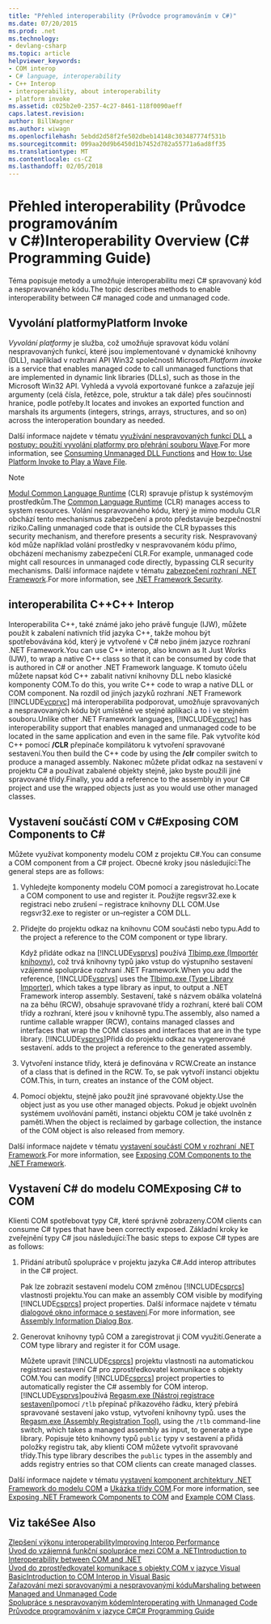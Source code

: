 ```yaml
---
title: "Přehled interoperability (Průvodce programováním v C#)"
ms.date: 07/20/2015
ms.prod: .net
ms.technology:
- devlang-csharp
ms.topic: article
helpviewer_keywords:
- COM interop
- C# language, interoperability
- C++ Interop
- interoperability, about interoperability
- platform invoke
ms.assetid: c025b2e0-2357-4c27-8461-118f0090aeff
caps.latest.revision: 
author: BillWagner
ms.author: wiwagn
ms.openlocfilehash: 5ebdd2d58f2fe502dbeb14148c303487774f531b
ms.sourcegitcommit: 099aa20d9b6450d1b7452d782a55771a6ad8ff35
ms.translationtype: MT
ms.contentlocale: cs-CZ
ms.lasthandoff: 02/05/2018
---
```

# <a name="interoperability-overview-c-programming-guide"></a><span data-ttu-id="7ae8f-102">Přehled interoperability (Průvodce programováním v C#)</span><span class="sxs-lookup"><span data-stu-id="7ae8f-102">Interoperability Overview (C# Programming Guide)</span></span>
<span data-ttu-id="7ae8f-103">Téma popisuje metody a umožňuje interoperabilitu mezi C# spravovaný kód a nespravovaného kódu.</span><span class="sxs-lookup"><span data-stu-id="7ae8f-103">The topic describes methods to enable interoperability between C# managed code and unmanaged code.</span></span>  
  
## <a name="platform-invoke"></a><span data-ttu-id="7ae8f-104">Vyvolání platformy</span><span class="sxs-lookup"><span data-stu-id="7ae8f-104">Platform Invoke</span></span>  
 <span data-ttu-id="7ae8f-105">*Vyvolání platformy* je služba, což umožňuje spravovat kódu volání nespravovaných funkcí, které jsou implementované v dynamické knihovny (DLL), například v rozhraní API Win32 společnosti Microsoft.</span><span class="sxs-lookup"><span data-stu-id="7ae8f-105">*Platform invoke* is a service that enables managed code to call unmanaged functions that are implemented in dynamic link libraries (DLLs), such as those in the Microsoft Win32 API.</span></span> <span data-ttu-id="7ae8f-106">Vyhledá a vyvolá exportované funkce a zařazuje její argumenty (celá čísla, řetězce, pole, struktur a tak dále) přes součinnosti hranice, podle potřeby.</span><span class="sxs-lookup"><span data-stu-id="7ae8f-106">It locates and invokes an exported function and marshals its arguments (integers, strings, arrays, structures, and so on) across the interoperation boundary as needed.</span></span>  
  
 <span data-ttu-id="7ae8f-107">Další informace najdete v tématu [využívání nespravovaných funkcí DLL](../../../framework/interop/consuming-unmanaged-dll-functions.md) a [postupy: použití vyvolání platformy pro přehrání souboru Wave](../../../csharp/programming-guide/interop/how-to-use-platform-invoke-to-play-a-wave-file.md).</span><span class="sxs-lookup"><span data-stu-id="7ae8f-107">For more information, see [Consuming Unmanaged DLL Functions](../../../framework/interop/consuming-unmanaged-dll-functions.md) and [How to: Use Platform Invoke to Play a Wave File](../../../csharp/programming-guide/interop/how-to-use-platform-invoke-to-play-a-wave-file.md).</span></span>  
  
> [!NOTE]
>  <span data-ttu-id="7ae8f-108">[Modul Common Language Runtime](../../../standard/clr.md) (CLR) spravuje přístup k systémovým prostředkům.</span><span class="sxs-lookup"><span data-stu-id="7ae8f-108">The [Common Language Runtime](../../../standard/clr.md) (CLR) manages access to system resources.</span></span> <span data-ttu-id="7ae8f-109">Volání nespravovaného kódu, který je mimo modulu CLR obchází tento mechanismus zabezpečení a proto představuje bezpečnostní riziko.</span><span class="sxs-lookup"><span data-stu-id="7ae8f-109">Calling unmanaged code that is outside the CLR bypasses this security mechanism, and therefore presents a security risk.</span></span> <span data-ttu-id="7ae8f-110">Nespravovaný kód může například volání prostředky v nespravovaném kódu přímo, obcházení mechanismy zabezpečení CLR.</span><span class="sxs-lookup"><span data-stu-id="7ae8f-110">For example, unmanaged code might call resources in unmanaged code directly, bypassing CLR security mechanisms.</span></span> <span data-ttu-id="7ae8f-111">Další informace najdete v tématu [zabezpečení rozhraní .NET Framework](https://technet.microsoft.com/en-us/security/).</span><span class="sxs-lookup"><span data-stu-id="7ae8f-111">For more information, see [.NET Framework Security](https://technet.microsoft.com/en-us/security/).</span></span>  
  
## <a name="c-interop"></a><span data-ttu-id="7ae8f-112">interoperabilita C++</span><span class="sxs-lookup"><span data-stu-id="7ae8f-112">C++ Interop</span></span>  
 <span data-ttu-id="7ae8f-113">Interoperabilita C++, také známé jako jeho právě funguje (IJW), můžete použít k zabalení nativních tříd jazyka C++, takže mohou být spotřebovávána kód, který je vytvořené v C# nebo jiném jazyce rozhraní .NET Framework.</span><span class="sxs-lookup"><span data-stu-id="7ae8f-113">You can use C++ interop, also known as It Just Works (IJW), to wrap a native C++ class so that it can be consumed by code that is authored in C# or another .NET Framework language.</span></span> <span data-ttu-id="7ae8f-114">K tomuto účelu můžete napsat kód C++ zabalit nativní knihovny DLL nebo klasické komponenty COM.</span><span class="sxs-lookup"><span data-stu-id="7ae8f-114">To do this, you write C++ code to wrap a native DLL or COM component.</span></span> <span data-ttu-id="7ae8f-115">Na rozdíl od jiných jazyků rozhraní .NET Framework [!INCLUDE[vcprvc](~/includes/vcprvc-md.md)] má interoperabilita podporovat, umožňuje spravovaných a nespravovaných kódu být umístěné ve stejné aplikaci a to i ve stejném souboru.</span><span class="sxs-lookup"><span data-stu-id="7ae8f-115">Unlike other .NET Framework languages, [!INCLUDE[vcprvc](~/includes/vcprvc-md.md)] has interoperability support that enables managed and unmanaged code to be located in the same application and even in the same file.</span></span> <span data-ttu-id="7ae8f-116">Pak vytvoříte kód C++ pomocí **/CLR** přepínače kompilátoru k vytvoření spravované sestavení.</span><span class="sxs-lookup"><span data-stu-id="7ae8f-116">You then build the C++ code by using the **/clr** compiler switch to produce a managed assembly.</span></span> <span data-ttu-id="7ae8f-117">Nakonec můžete přidat odkaz na sestavení v projektu C# a používat zabalené objekty stejně, jako byste použili jiné spravované třídy.</span><span class="sxs-lookup"><span data-stu-id="7ae8f-117">Finally, you add a reference to the assembly in your C# project and use the wrapped objects just as you would use other managed classes.</span></span>  
  
## <a name="exposing-com-components-to-c"></a><span data-ttu-id="7ae8f-118">Vystavení součástí COM v C#</span><span class="sxs-lookup"><span data-stu-id="7ae8f-118">Exposing COM Components to C#</span></span>  
 <span data-ttu-id="7ae8f-119">Můžete využívat komponenty modelu COM z projektu C#.</span><span class="sxs-lookup"><span data-stu-id="7ae8f-119">You can consume a COM component from a C# project.</span></span> <span data-ttu-id="7ae8f-120">Obecné kroky jsou následující:</span><span class="sxs-lookup"><span data-stu-id="7ae8f-120">The general steps are as follows:</span></span>  
  
1.  <span data-ttu-id="7ae8f-121">Vyhledejte komponenty modelu COM pomocí a zaregistrovat ho.</span><span class="sxs-lookup"><span data-stu-id="7ae8f-121">Locate a COM component to use and register it.</span></span> <span data-ttu-id="7ae8f-122">Použijte regsvr32.exe k registraci nebo zrušení – registrace knihovny DLL COM.</span><span class="sxs-lookup"><span data-stu-id="7ae8f-122">Use regsvr32.exe to register or un–register a COM DLL.</span></span>  
  
2.  <span data-ttu-id="7ae8f-123">Přidejte do projektu odkaz na knihovnu COM součásti nebo typu.</span><span class="sxs-lookup"><span data-stu-id="7ae8f-123">Add to the project a reference to the COM component or type library.</span></span>  
  
     <span data-ttu-id="7ae8f-124">Když přidáte odkaz na [!INCLUDE[vsprvs](~/includes/vsprvs-md.md)] používá [Tlbimp.exe (Importér knihovny)](../../../../docs/framework/tools/tlbimp-exe-type-library-importer.md), což trvá knihovny typů jako vstup do výstupního sestavení vzájemné spolupráce rozhraní .NET Framework.</span><span class="sxs-lookup"><span data-stu-id="7ae8f-124">When you add the reference, [!INCLUDE[vsprvs](~/includes/vsprvs-md.md)] uses the [Tlbimp.exe (Type Library Importer)](../../../../docs/framework/tools/tlbimp-exe-type-library-importer.md), which takes a type library as input, to output a .NET Framework interop assembly.</span></span> <span data-ttu-id="7ae8f-125">Sestavení, také s názvem obálka volatelná na za běhu (RCW), obsahuje spravované třídy a rozhraní, které balí COM třídy a rozhraní, které jsou v knihovně typu.</span><span class="sxs-lookup"><span data-stu-id="7ae8f-125">The assembly, also named a runtime callable wrapper (RCW), contains managed classes and interfaces that wrap the COM classes and interfaces that are in the type library.</span></span> [!INCLUDE[vsprvs](~/includes/vsprvs-md.md)]<span data-ttu-id="7ae8f-126">Přidá do projektu odkaz na vygenerované sestavení.</span><span class="sxs-lookup"><span data-stu-id="7ae8f-126"> adds to the project a reference to the generated assembly.</span></span>  
  
3.  <span data-ttu-id="7ae8f-127">Vytvoření instance třídy, která je definována v RCW.</span><span class="sxs-lookup"><span data-stu-id="7ae8f-127">Create an instance of a class that is defined in the RCW.</span></span> <span data-ttu-id="7ae8f-128">To, se pak vytvoří instanci objektu COM.</span><span class="sxs-lookup"><span data-stu-id="7ae8f-128">This, in turn, creates an instance of the COM object.</span></span>  
  
4.  <span data-ttu-id="7ae8f-129">Pomocí objektu, stejně jako použít jiné spravované objekty.</span><span class="sxs-lookup"><span data-stu-id="7ae8f-129">Use the object just as you use other managed objects.</span></span> <span data-ttu-id="7ae8f-130">Pokud je objekt uvolněn systémem uvolňování paměti, instanci objektu COM je také uvolněn z paměti.</span><span class="sxs-lookup"><span data-stu-id="7ae8f-130">When the object is reclaimed by garbage collection, the instance of the COM object is also released from memory.</span></span>  
  
 <span data-ttu-id="7ae8f-131">Další informace najdete v tématu [vystavení součástí COM v rozhraní .NET Framework](../../../../docs/framework/interop/exposing-com-components.md).</span><span class="sxs-lookup"><span data-stu-id="7ae8f-131">For more information, see [Exposing COM Components to the .NET Framework](../../../../docs/framework/interop/exposing-com-components.md).</span></span>  
  
## <a name="exposing-c-to-com"></a><span data-ttu-id="7ae8f-132">Vystavení C# do modelu COM</span><span class="sxs-lookup"><span data-stu-id="7ae8f-132">Exposing C# to COM</span></span>  
 <span data-ttu-id="7ae8f-133">Klienti COM spotřebovat typy C#, které správně zobrazeny.</span><span class="sxs-lookup"><span data-stu-id="7ae8f-133">COM clients can consume C# types that have been correctly exposed.</span></span> <span data-ttu-id="7ae8f-134">Základní kroky ke zveřejnění typy C# jsou následující:</span><span class="sxs-lookup"><span data-stu-id="7ae8f-134">The basic steps to expose C# types are as follows:</span></span>  
  
1.  <span data-ttu-id="7ae8f-135">Přidání atributů spolupráce v projektu jazyka C#.</span><span class="sxs-lookup"><span data-stu-id="7ae8f-135">Add interop attributes in the C# project.</span></span>  
  
     <span data-ttu-id="7ae8f-136">Pak lze zobrazit sestavení modelu COM změnou [!INCLUDE[csprcs](~/includes/csprcs-md.md)] vlastnosti projektu.</span><span class="sxs-lookup"><span data-stu-id="7ae8f-136">You can make an assembly COM visible by modifying [!INCLUDE[csprcs](~/includes/csprcs-md.md)] project properties.</span></span> <span data-ttu-id="7ae8f-137">Další informace najdete v tématu [dialogové okno informace o sestavení](/visualstudio/ide/reference/assembly-information-dialog-box).</span><span class="sxs-lookup"><span data-stu-id="7ae8f-137">For more information, see [Assembly Information Dialog Box](/visualstudio/ide/reference/assembly-information-dialog-box).</span></span>  
  
2.  <span data-ttu-id="7ae8f-138">Generovat knihovny typů COM a zaregistrovat ji COM využití.</span><span class="sxs-lookup"><span data-stu-id="7ae8f-138">Generate a COM type library and register it for COM usage.</span></span>  
  
     <span data-ttu-id="7ae8f-139">Můžete upravit [!INCLUDE[csprcs](~/includes/csprcs-md.md)] projektu vlastnosti na automatickou registraci sestavení C# pro zprostředkovatel komunikace s objekty COM.</span><span class="sxs-lookup"><span data-stu-id="7ae8f-139">You can modify [!INCLUDE[csprcs](~/includes/csprcs-md.md)] project properties to automatically register the C# assembly for COM interop.</span></span> [!INCLUDE[vsprvs](~/includes/vsprvs-md.md)]<span data-ttu-id="7ae8f-140">používá [Regasm.exe (Nástroj registrace sestavení)](../../../../docs/framework/tools/regasm-exe-assembly-registration-tool.md)pomocí `/tlb` přepínač příkazového řádku, který přebírá spravované sestavení jako vstup, vytvoření knihovny typů.</span><span class="sxs-lookup"><span data-stu-id="7ae8f-140"> uses the [Regasm.exe (Assembly Registration Tool)](../../../../docs/framework/tools/regasm-exe-assembly-registration-tool.md), using the `/tlb` command-line switch, which takes a managed assembly as input, to generate a type library.</span></span> <span data-ttu-id="7ae8f-141">Popisuje této knihovny typů `public` typy v sestavení a přidá položky registru tak, aby klienti COM můžete vytvořit spravované třídy.</span><span class="sxs-lookup"><span data-stu-id="7ae8f-141">This type library describes the `public` types in the assembly and adds registry entries so that COM clients can create managed classes.</span></span>  
  
 <span data-ttu-id="7ae8f-142">Další informace najdete v tématu [vystavení komponent architektury .NET Framework do modelu COM](../../../../docs/framework/interop/exposing-dotnet-components-to-com.md) a [Ukázka třídy COM](../../../csharp/programming-guide/interop/example-com-class.md).</span><span class="sxs-lookup"><span data-stu-id="7ae8f-142">For more information, see [Exposing .NET Framework Components to COM](../../../../docs/framework/interop/exposing-dotnet-components-to-com.md) and [Example COM Class](../../../csharp/programming-guide/interop/example-com-class.md).</span></span>  
  
## <a name="see-also"></a><span data-ttu-id="7ae8f-143">Viz také</span><span class="sxs-lookup"><span data-stu-id="7ae8f-143">See Also</span></span>  
 [<span data-ttu-id="7ae8f-144">Zlepšení výkonu interoperability</span><span class="sxs-lookup"><span data-stu-id="7ae8f-144">Improving Interop Performance</span></span>](https://msdn.microsoft.com/library/ms998551.aspx)  
 [<span data-ttu-id="7ae8f-145">Úvod do vzájemná funkční spolupráce mezi COM a .NET</span><span class="sxs-lookup"><span data-stu-id="7ae8f-145">Introduction to Interoperability between COM and .NET</span></span>](https://msdn.microsoft.com/library/office/bb610378.aspx)  
 [<span data-ttu-id="7ae8f-146">Úvod do zprostředkovatel komunikace s objekty COM v jazyce Visual Basic</span><span class="sxs-lookup"><span data-stu-id="7ae8f-146">Introduction to COM Interop in Visual Basic</span></span>](../../../../docs/visual-basic/programming-guide/com-interop/introduction-to-com-interop.md)  
 [<span data-ttu-id="7ae8f-147">Zařazování mezi spravovanými a nespravovanými kódu</span><span class="sxs-lookup"><span data-stu-id="7ae8f-147">Marshaling between Managed and Unmanaged Code</span></span>](../../../../docs/framework/interop/interop-marshaling.md)  
 [<span data-ttu-id="7ae8f-148">Spolupráce s nespravovaným kódem</span><span class="sxs-lookup"><span data-stu-id="7ae8f-148">Interoperating with Unmanaged Code</span></span>](../../../../docs/framework/interop/index.md)  
 [<span data-ttu-id="7ae8f-149">Průvodce programováním v jazyce C#</span><span class="sxs-lookup"><span data-stu-id="7ae8f-149">C# Programming Guide</span></span>](../../../csharp/programming-guide/index.md)
